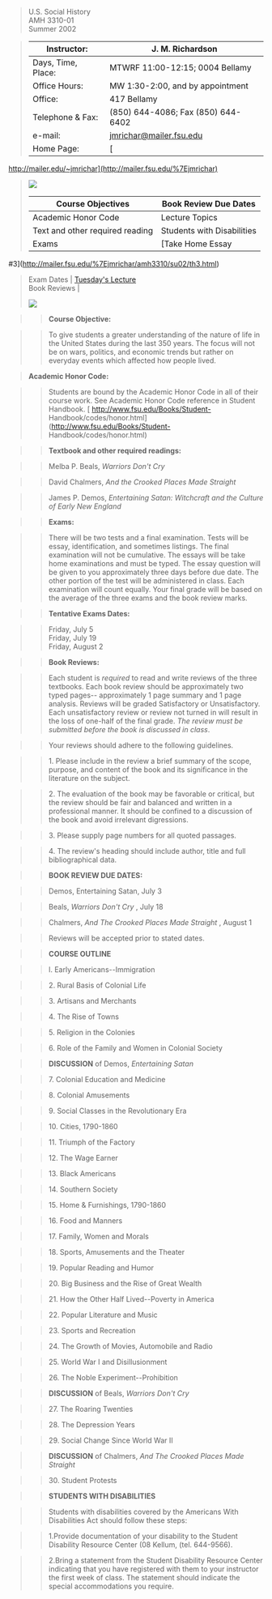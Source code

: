 > U.S. Social History  
>  AMH 3310-01  
>  Summer 2002

>

>  
>  
>  
>  Instructor: | J. M. Richardson  
> ---|---  
> Days, Time, Place: | MTWRF 11:00-12:15; 0004 Bellamy  
> Office Hours: | MW 1:30-2:00, and by appointment  
> Office: | 417 Bellamy  
> Telephone & Fax: | (850) 644-4086; Fax (850) 644-6402  
> e-mail: |  [ jmrichar@mailer.fsu.edu](mailto:jmrichar@mailer.fsu.edu)  
> Home Page: |  [
http://mailer.edu/~jmrichar](http://mailer.fsu.edu/%7Ejmrichar)  
>  
> ![](spear.gif)  
>  
>  
>  Course Objectives | Book Review Due Dates  
> ---|---  
> Academic Honor Code | Lecture Topics  
> Text and other required reading | Students with Disabilities  
> Exams | [Take Home Essay
#3](http://mailer.fsu.edu/%7Ejmrichar/amh3310/su02/th3.html)  
> Exam Dates | [ Tuesday's
Lecture](http://mailer.fsu.edu/%7Ejmrichar/amh3310/su02/lecture.htm)  
> Book Reviews |  
>  
>  
> [![](spear.gif)
](http://mailer.fsu.edu/%7Ejmrichar/amh3310/fa01/takehomeessay.html)

>

>> **Course Objective:**

>>

>> To give students a greater understanding of the nature of life in the
United States during the last 350 years. The focus will not be on wars,
politics, and economic trends but rather on everyday events which affected how
people lived.

> >  
>  **Academic Honor Code:**

>>

>> Students are bound by the Academic Honor Code in all of their course work.
See Academic Honor Code reference in Student Handbook. [
http://www.fsu.edu/Books/Student-
Handbook/codes/honor.html](http://www.fsu.edu/Books/Student-
Handbook/codes/honor.html)

>>

>> **Textbook and other required readings:**

>>

>> Melba P. Beals, _Warriors Don't Cry_

>>

>> David Chalmers, _And the Crooked Places Made Straight_

>>

>> James P. Demos, _Entertaining Satan:   Witchcraft and the Culture of Early
New England_  
>  
>>

>> **Exams:**

>>

>> There will be two tests and a final examination. Tests will be essay,
identification, and sometimes listings. The final examination will not be
cumulative. The essays will be take home examinations and must be typed. The
essay question will be given to you approximately three days before due date.
The other portion of the test will be administered in class. Each examination
will count equally. Your final grade will be based on the average of the three
exams and the book review marks.

>>

>> **Tentative Exams Dates:**

>>

>> Friday,  July 5  
>  Friday,  July 19  
>  Friday, August 2  
>  
>>

>> **Book Reviews:**

>>

>> Each student is _required_ to read and write reviews of the three
textbooks. Each book review should be approximately two typed pages--
approximately 1 page summary and 1 page analysis. Reviews will be graded
Satisfactory or Unsatisfactory.    Each unsatisfactory review or review not
turned in will result in the loss of one-half of the final grade. _The review
must be submitted before the book is discussed in class_.

>>

>> Your reviews should adhere to the following guidelines.

>>

>> 1\. Please include in the review a brief summary of the scope, purpose, and
content of the book and its significance in the literature on the subject.

>>

>> 2\. The evaluation of the book may be favorable or critical, but the review
should be fair and balanced and written in a professional manner. It should be
confined to a discussion of the book and avoid irrelevant digressions.

>>

>> 3\. Please supply page numbers for all quoted passages.

>>

>> 4\. The review's heading should include author, title and full
bibliographical data.

>>

>> **BOOK REVIEW DUE DATES:**

>>

>> Demos, Entertaining Satan, July 3

>>

>>  Beals, _Warriors Don't Cry_ , July 18

>>

>> Chalmers, _And The Crooked Places Made Straight_ ,  August 1

>>

>> Reviews will be accepted prior to stated dates.

>>

>> **COURSE OUTLINE**

>>

>> l. Early Americans--Immigration

>>

>> 2\. Rural Basis of Colonial Life

>>

>> 3\. Artisans and Merchants

>>

>> 4\. The Rise of Towns

>>

>> 5\. Religion in the Colonies

>>

>> 6\. Role of the Family and Women in Colonial Society

>>

>> **DISCUSSION** of Demos, _Entertaining Satan_

>>

>> 7\. Colonial Education and Medicine

>>

>> 8\. Colonial Amusements

>>

>> 9\. Social Classes in the Revolutionary Era

>>

>> 10\. Cities, 1790-1860

>>

>> 11\. Triumph of the Factory

>>

>> 12\. The Wage Earner

>>

>> 13\. Black Americans

>>

>> 14\. Southern Society

>>

>> 15\. Home & Furnishings, 1790-1860

>>

>> 16\. Food and Manners

>>

>> 17\. Family, Women and Morals

>>

>> 18\. Sports, Amusements and the Theater

>>

>> 19\. Popular Reading and Humor

>>

>> 20\. Big Business and the Rise of Great Wealth

>>

>> 21\. How the Other Half Lived--Poverty in America

>>

>> 22\. Popular Literature and Music

>>

>> 23\. Sports and Recreation

>>

>> 24\. The Growth of Movies, Automobile and Radio

>>

>> 25\. World War I and Disillusionment

>>

>> 26\. The Noble Experiment--Prohibition

>>

>> **DISCUSSION** of Beals, _Warriors Don't Cry_

>>

>> 27\. The Roaring Twenties

>>

>> 28\. The Depression Years

>>

>> 29\. Social Change Since World War II

>>

>> **DISCUSSION** of Chalmers, _And The Crooked Places Made Straight_

>>

>> 30\. Student Protests

>>

>> **STUDENTS WITH DISABILITIES**

>>

>> Students with disabilities covered by the Americans With Disabilities Act
should follow these steps:  
>  
>>

>> 1.Provide documentation of your disability to the Student Disability
Resource Center (08 Kellum, (tel. 644-9566).  
>  
>>

>> 2.Bring a statement from the Student Disability Resource Center indicating
that you have registered with them to your instructor the first week of class.
The statement should indicate the special accommodations you require.  
>  

